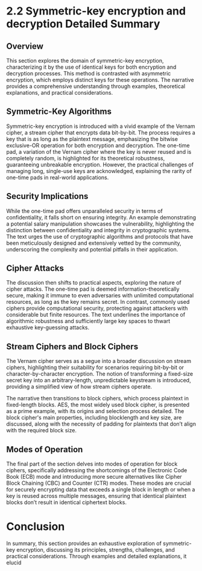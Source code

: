 # 2.2 Symmetric-key encryption and decryption Detailed Summary

## Overview

This section explores the domain of symmetric-key encryption, characterizing it by the use of identical keys for both encryption and decryption processes. This method is contrasted with asymmetric encryption, which employs distinct keys for these operations. The narrative provides a comprehensive understanding through examples, theoretical explanations, and practical considerations.

## Symmetric-Key Algorithms

Symmetric-key encryption is introduced with a vivid example of the Vernam cipher, a stream cipher that encrypts data bit-by-bit. The process requires a key that is as long as the plaintext message, emphasizing the bitwise exclusive-OR operation for both encryption and decryption. The one-time pad, a variation of the Vernam cipher where the key is never reused and is completely random, is highlighted for its theoretical robustness, guaranteeing unbreakable encryption. However, the practical challenges of managing long, single-use keys are acknowledged, explaining the rarity of one-time pads in real-world applications.

## Security Implications

While the one-time pad offers unparalleled security in terms of confidentiality, it falls short on ensuring integrity. An example demonstrating a potential salary manipulation showcases the vulnerability, highlighting the distinction between confidentiality and integrity in cryptographic systems. The text urges the use of cryptographic algorithms and protocols that have been meticulously designed and extensively vetted by the community, underscoring the complexity and potential pitfalls in their application.

## Cipher Attacks

The discussion then shifts to practical aspects, exploring the nature of cipher attacks. The one-time pad is deemed information-theoretically secure, making it immune to even adversaries with unlimited computational resources, as long as the key remains secret. In contrast, commonly used ciphers provide computational security, protecting against attackers with considerable but finite resources. The text underlines the importance of algorithmic robustness and sufficiently large key spaces to thwart exhaustive key-guessing attacks.

## Stream Ciphers and Block Ciphers

The Vernam cipher serves as a segue into a broader discussion on stream ciphers, highlighting their suitability for scenarios requiring bit-by-bit or character-by-character encryption. The notion of transforming a fixed-size secret key into an arbitrary-length, unpredictable keystream is introduced, providing a simplified view of how stream ciphers operate.

The narrative then transitions to block ciphers, which process plaintext in fixed-length blocks. AES, the most widely used block cipher, is presented as a prime example, with its origins and selection process detailed. The block cipher's main properties, including blocklength and key size, are discussed, along with the necessity of padding for plaintexts that don’t align with the required block size.

## Modes of Operation

The final part of the section delves into modes of operation for block ciphers, specifically addressing the shortcomings of the Electronic Code Book (ECB) mode and introducing more secure alternatives like Cipher Block Chaining (CBC) and Counter (CTR) modes. These modes are crucial for securely encrypting data that exceeds a single block in length or when a key is reused across multiple messages, ensuring that identical plaintext blocks don’t result in identical ciphertext blocks.

# Conclusion

In summary, this section provides an exhaustive exploration of symmetric-key encryption, discussing its principles, strengths, challenges, and practical considerations. Through examples and detailed explanations, it elucid

